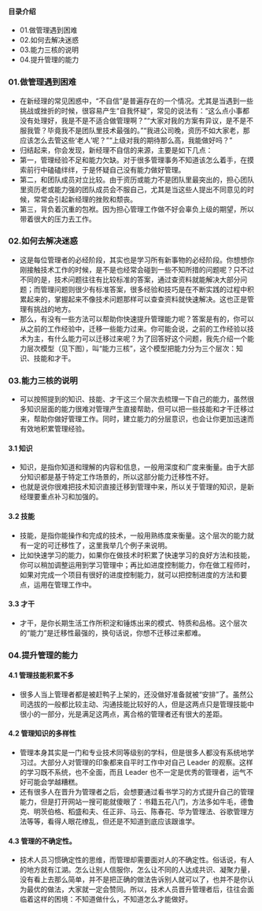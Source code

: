 #### 目录介绍
- 01.做管理遇到困难
- 02.如何去解决迷惑
- 03.能力三核的说明
- 04.提升管理的能力




### 01.做管理遇到困难
- 在新经理的常见困惑中，“不自信”是普遍存在的一个情况。尤其是当遇到一些挑战或挫折的时候，很容易产生“自我怀疑”，常见的说法有：“这么点小事都没有处理好，我是不是不适合做管理啊？”“大家对我的方案有异议，是不是不服我管？毕竟我不是团队里技术最强的。”“我进公司晚，资历不如大家老，那应该怎么去管这些‘老人’呢？”“上级对我的期待那么高，我能做好吗？”
- 归结起来，你会发现，新经理不自信的来源，主要是如下几点：
- 第一，管理经验不足和能力欠缺。对于很多管理事务不知道该怎么着手，在摸索前行中磕磕绊绊，于是怀疑自己没有能力做好管理。
- 第二，和团队成员对立比较。由于资历或能力不是团队里最突出的，担心团队里资历老或能力强的团队成员会不服自己，尤其是当这些人提出不同意见的时候，常常会引起新经理的挫败和颓丧。
- 第三，背负着沉重的包袱。因为担心管理工作做不好会辜负上级的期望，所以带着很大的压力去工作。




### 02.如何去解决迷惑
- 这是每位管理者的必经阶段，其实也是学习所有新事物的必经阶段。你想想你刚接触技术工作的时候，是不是也经常会碰到一些不知所措的问题呢？只不过不同的是，技术问题往往有比较标准的答案，通过查资料就能解决大部分问题；而管理问题则很少有标准答案，很多经验和技巧是在不断实践的过程中积累起来的，掌握起来不像技术问题那样可以查查资料就快速解决。这也正是管理有挑战的地方。
- 那么，有没有一些方法可以帮助你快速提升管理能力呢？答案是有的，你可以从之前的工作经验中，迁移一些能力过来。你可能会说，之前的工作经验以技术为主，有什么能力可以迁移过来呢？为了回答好这个问题，我先介绍一个能力层次模型（见下图），叫“能力三核”，这个模型把能力分为三个层次：知识、技能和才干。


### 03.能力三核的说明
- 可以按照提到的知识、技能、才干这三个层次去梳理一下自己的能力，虽然很多知识层面的能力很难对管理产生直接帮助，但可以把一些技能和才干迁移过来，帮助你做好管理工作。同时，建立能力的分层意识，也会让你更加迅速而有效地积累管理经验。


#### 3.1 知识
- 知识，是指你知道和理解的内容和信息，一般用深度和广度来衡量。由于大部分知识都是基于特定工作场景的，所以这部分能力迁移性不好。
- 也就是说你很难把技术知识直接迁移到管理中来，所以关于管理的知识，是新经理要重点补习和加强的。


#### 3.2 技能
- 技能，是指你能操作和完成的技术，一般用熟练度来衡量。这个层次的能力就有一定的可迁移性了，这里我举几个例子来说明。
- 比如快速学习的能力，如果你在做技术时积累了快速学习的良好方法和技能，你可以稍加调整运用到学习管理中；再比如进度控制能力，你在做工程师时，如果对完成一个项目有很好的进度控制能力，就可以把控制进度的方法和要点，运用在管理工作中。


#### 3.3 才干
- 才干，是你长期生活工作所积淀和锤炼出来的模式、特质和品格。这个层次的“能力”是迁移性最强的，换句话说，你想不迁移过来都难。


### 04.提升管理的能力
#### 4.1 管理技能积累不多
- 很多人当上管理者都是被赶鸭子上架的，还没做好准备就被“安排”了。虽然公司选拔的一般都比较主动、沟通技能比较好的人，但是这两点只是管理技能中很小的一部分，光是满足这两点，离合格的管理者还有很大的差距。


#### 4.2 管理知识的多样性
- 管理本身其实是一门和专业技术同等级别的学科，但是很多人都没有系统地学习过。大部分人对管理的印象都来自平时工作中对自己 Leader 的观察。这样的学习既不系统，也不全面，而且 Leader 也不一定是优秀的管理者，运气不好可能会学越糟糕。
- 还有很多人在晋升为管理者之后，会想要通过看书学习的方式提升自己的管理能力，但是打开网站一搜可能就傻眼了：书籍五花八门，方法多如牛毛，德鲁克、明茨伯格、稻盛和夫、任正非、马云、陈春花、华为管理法、谷歌管理方法等等，看得人眼花缭乱，但还是不知道到底应该跟谁学。


#### 4.3 管理的不确定性。   
- 技术人员习惯确定性的思维，而管理却需要面对人的不确定性。俗话说，有人的地方就有江湖。怎么让别人信服你，怎么让不同的人达成共识、凝聚力量，没有看上去那么简单，并不是把正确的做法告诉别人就可以了，也并不是你认为最优的做法，大家就一定会赞同。所以，技术人员晋升管理者后，往往会面临着这样的困境：不知道做什么，不知道怎么才能做好。










